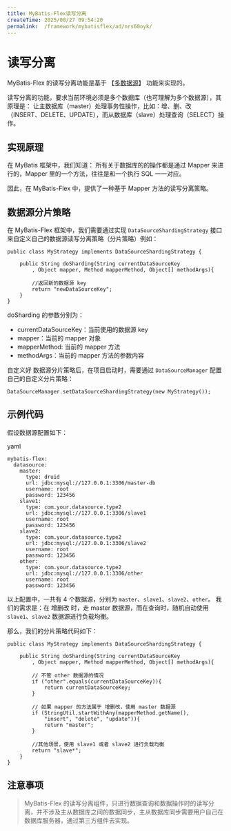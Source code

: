 ```yaml
---
title: MyBatis-Flex读写分离
createTime: 2025/08/27 09:54:20
permalink:  /framework/mybatisflex/ad/nrs60oyk/
---
```

# 读写分离

MyBatis-Flex 的读写分离功能是基于 【[多数据源](https://mybatis-flex.com/zh/core/multi-datasource.html)】 功能来实现的。

读写分离的功能，要求当前环境必须是多个数据库（也可理解为多个数据源），其原理是： 让主数据库（master）处理事务性操作，比如：增、删、改（INSERT、DELETE、UPDATE），而从数据库（slave）处理查询（SELECT）操作。

## 实现原理

在 MyBatis 框架中，我们知道： 所有关于数据库的的操作都是通过 Mapper 来进行的，Mapper 里的一个方法，往往是和一个执行 SQL 一一对应。

因此，在 MyBatis-Flex 中，提供了一种基于 Mapper 方法的读写分离策略。

## 数据源分片策略

在 MyBatis-Flex 框架中，我们需要通过实现 `DataSourceShardingStrategy` 接口来自定义自己的数据源读写分离策略（分片策略）例如：



```
public class MyStrategy implements DataSourceShardingStrategy {

    public String doSharding(String currentDataSourceKey
        , Object mapper, Method mapperMethod, Object[] methodArgs){

        //返回新的数据源 key
        return "newDataSourceKey";
    }
}
```

doSharding 的参数分别为：

- currentDataSourceKey：当前使用的数据源 key
- mapper：当前的 mapper 对象
- mapperMethod: 当前的 mapper 方法
- methodArgs：当前的 mapper 方法的参数内容

自定义好 数据源分片策略后，在项目启动时，需要通过 `DataSourceManager` 配置自己的自定义分片策略：



```
DataSourceManager.setDataSourceShardingStrategy(new MyStrategy());
```

## 示例代码

假设数据源配置如下：

yaml

```
mybatis-flex:
  datasource:
    master:
      type: druid
      url: jdbc:mysql://127.0.0.1:3306/master-db
      username: root
      password: 123456
    slave1:
      type: com.your.datasource.type2
      url: jdbc:mysql://127.0.0.1:3306/slave1
      username: root
      password: 123456
    slave2:
      type: com.your.datasource.type2
      url: jdbc:mysql://127.0.0.1:3306/slave2
      username: root
      password: 123456
    other:
      type: com.your.datasource.type2
      url: jdbc:mysql://127.0.0.1:3306/other
      username: root
      password: 123456
```

以上配置中，一共有 4 个数据源，分别为 `master`、`slave1`、`slave2`、`other`。 我们的需求是：在 增删改 时，走 master 数据源，而在查询时，随机自动使用 `slave1`、`slave2` 数据源进行负载均衡。

那么，我们的分片策略代码如下：



```
public class MyStrategy implements DataSourceShardingStrategy {

    public String doSharding(String currentDataSourceKey
        , Object mapper, Method mapperMethod, Object[] methodArgs){

        // 不管 other 数据源的情况
        if ("other".equals(currentDataSourceKey)){
            return currentDataSourceKey;
        }

        // 如果 mapper 的方法属于 增删改，使用 master 数据源
        if (StringUtil.startWithAny(mapperMethod.getName(),
            "insert", "delete", "update")){
            return "master";
        }

        //其他场景，使用 slave1 或者 slave2 进行负载均衡
        return "slave*";
    }
}
```

## 注意事项

> MyBatis-Flex 的读写分离组件，只进行数据查询和数据操作时的读写分离，并不涉及主从数据库之间的数据同步，主从数据库同步需要用户自己在数据库服务器，通过第三方组件去实现。